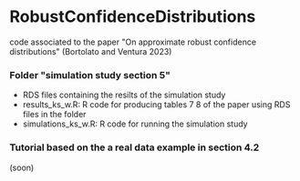# RobustConfidenceDistributions
code associated to the paper "On approximate robust confidence distributions" (Bortolato and  Ventura 2023)

### Folder "simulation study section 5"
- RDS files containing the resilts of the simulation study
- results_ks_w.R: R code for producing tables 7 8 of the paper using RDS files in the folder
- simulations_ks_w.R: R code for running the simulation study

### Tutorial based on the a real data example in section 4.2 
(soon)
